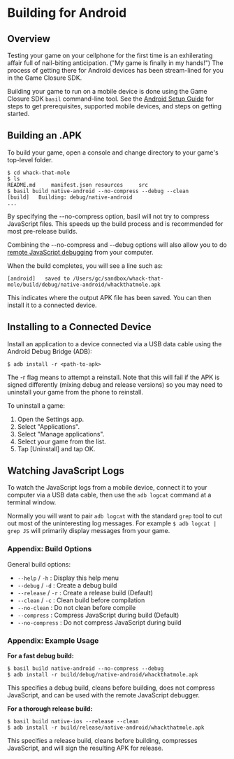 # Building for Android

## Overview

Testing your game on your cellphone for the first time is an exhilerating affair full of nail-biting anticipation.  (\"My game is finally in my hands!\")  The process of getting there for Android devices has been stream-lined for you in the Game Closure SDK.

Building your game to run on a mobile device is done using the Game Closure SDK `basil` command-line tool.  See the [Android Setup Guide](./android-setup.html) for steps to get prerequisites, supported mobile devices, and steps on getting started.

## Building an .APK

To build your game, open a console and change directory to your game's top-level folder.

~~~
$ cd whack-that-mole
$ ls
README.md     manifest.json resources     src
$ basil build native-android --no-compress --debug --clean
[build]   Building: debug/native-android
...
~~~

By specifying the --no-compress option, basil will not try to compress JavaScript files.  This speeds up the build process and is recommended for most pre-release builds.

Combining the --no-compress and --debug options will also allow you to do [remote JavaScript debugging](./android-remote-debug.html) from your computer.

When the build completes, you will see a line such as:

~~~
[android]   saved to /Users/gc/sandbox/whack-that-mole/build/debug/native-android/whackthatmole.apk
~~~

This indicates where the output APK file has been saved.  You can then install it to a connected device.

## Installing to a Connected Device

Install an application to a device connected via a USB data cable using the Android Debug Bridge (ADB):

`$ adb install -r <path-to-apk>`

The -r flag means to attempt a reinstall.  Note that this will fail if the APK is signed differently (mixing debug and release versions) so you may need to uninstall your game from the phone to reinstall.

To uninstall a game:

1.  Open the Settings app.
2.  Select "Applications".
3.  Select "Manage applications".
4.  Select your game from the list.
5.  Tap [Uninstall] and tap OK.

## Watching JavaScript Logs

To watch the JavaScript logs from a mobile device, connect it to your computer via a USB data cable, then use the `adb logcat` command at a terminal window.

Normally you will want to pair `adb logcat` with the standard `grep` tool to cut out most of the uninteresting log messages.  For example `$ adb logcat | grep JS` will primarily display messages from your game.

### Appendix: Build Options

General build options:

+ `--help` / `-h` : Display this help menu
+ `--debug` / `-d` : Create a debug build
+ `--release` / `-r` : Create a release build (Default)
+ `--clean` / `-c` : Clean build before compilation
+ `--no-clean` : Do not clean before compile
+ `--compress` : Compress JavaScript during build (Default)
+ `--no-compress` : Do not compress JavaScript during build

### Appendix: Example Usage

**For a fast debug build:**

~~~
$ basil build native-android --no-compress --debug
$ adb install -r build/debug/native-android/whackthatmole.apk
~~~

This specifies a debug build, cleans before building, does not compress JavaScript, and can be used with the remote JavaScript debugger.

**For a thorough release build:**

~~~
$ basil build native-ios --release --clean
$ adb install -r build/release/native-android/whackthatmole.apk
~~~

This specifies a release build, cleans before building, compresses JavaScript, and will sign the resulting APK for release.
